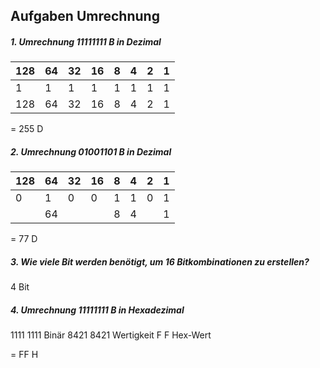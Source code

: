 ##  Aufgaben Umrechnung

##### 1. Umrechnung 11111111 B in Dezimal

| 128 | 64 | 32 | 16 | 8 | 4 | 2 | 1 |
|-----|----|----|----|---|---|---|---|
|  1  | 1  | 1  | 1  | 1 | 1 | 1 | 1 |
|128  | 64 | 32 | 16 | 8 | 4 | 2 | 1 |

= 255 D

##### 2. Umrechnung 01001101 B in Dezimal

| 128 | 64 | 32 | 16 | 8 | 4 | 2 | 1 |
|-----|----|----|----|---|---|---|---|
|  0  | 1  | 0  | 0  | 1 | 1 | 0 | 1 |
|    | 64 |   |   | 8 | 4 |  | 1 |

= 77 D


##### 3. Wie viele Bit werden benötigt, um 16 Bitkombinationen zu erstellen?
4 Bit

##### 4. Umrechnung 11111111 B in Hexadezimal

1111 1111 Binär
8421 8421 Wertigkeit
 F    F   Hex-Wert 

= FF H




